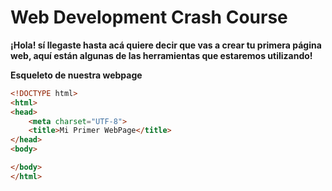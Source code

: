 # Web Development Crash Course

**¡Hola! sí llegaste hasta acá quiere decir que vas a crear tu primera página web, aquí están algunas de las herramientas que estaremos utilizando!**

**Esqueleto de nuestra webpage**
```html
<!DOCTYPE html>
<html>
<head>
    <meta charset="UTF-8">
    <title>Mi Primer WebPage</title>
</head>
<body>

</body>
</html>
```
